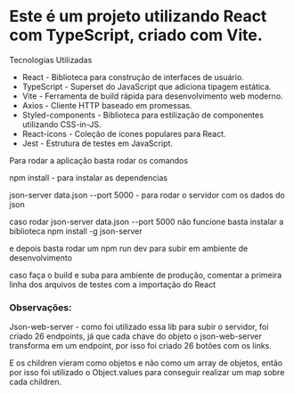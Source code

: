 <h1>Este é um projeto utilizando React com TypeScript, criado com Vite.</h1>

Tecnologias Utilizadas

<ul>
<li>React - Biblioteca para construção de interfaces de usuário.</li>
<li>TypeScript - Superset do JavaScript que adiciona tipagem estática.</li>
<li>Vite - Ferramenta de build rápida para desenvolvimento web moderno.</li>
<li>Axios - Cliente HTTP baseado em promessas.</li>
<li>Styled-components - Biblioteca para estilização de componentes utilizando CSS-in-JS.</li>
<li>React-icons - Coleção de ícones populares para React.</li>
<li>Jest - Estrutura de testes em JavaScript.</li>
</ul>

Para rodar a aplicação basta rodar os comandos

npm install - para instalar as dependencias

json-server data.json --port 5000 - para rodar o servidor com os dados do json

caso rodar json-server data.json --port 5000 não funcione basta instalar a biblioteca npm install -g json-server

e depois basta rodar um npm run dev para subir em ambiente de desenvolvimento

caso faça o build e suba para ambiente de produção, comentar a primeira linha dos arquivos de testes com a importação do React


<h3>Observações:</h3>
Json-web-server - como foi utilizado essa lib para subir o servidor, foi criado 26 endpoints, já que cada chave do objeto o json-web-server transforma em um endpoint,
por isso foi criado 26 botões com os links.

E os children vieram como objetos e não como um array de objetos, então por isso foi utilizado o Object.values para conseguir realizar um map sobre cada children.
